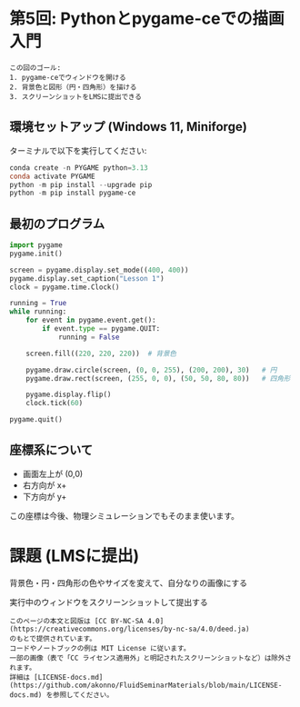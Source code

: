 # 第5回: Pythonとpygame-ceでの描画入門

```{note}
この回のゴール:
1. pygame-ceでウィンドウを開ける
2. 背景色と図形（円・四角形）を描ける
3. スクリーンショットをLMSに提出できる
```

## 環境セットアップ (Windows 11, Miniforge)

ターミナルで以下を実行してください:

```powershell
conda create -n PYGAME python=3.13
conda activate PYGAME
python -m pip install --upgrade pip
python -m pip install pygame-ce
```

## 最初のプログラム

```python
import pygame
pygame.init()

screen = pygame.display.set_mode((400, 400))
pygame.display.set_caption("Lesson 1")
clock = pygame.time.Clock()

running = True
while running:
    for event in pygame.event.get():
        if event.type == pygame.QUIT:
            running = False

    screen.fill((220, 220, 220))  # 背景色

    pygame.draw.circle(screen, (0, 0, 255), (200, 200), 30)   # 円
    pygame.draw.rect(screen, (255, 0, 0), (50, 50, 80, 80))   # 四角形

    pygame.display.flip()
    clock.tick(60)

pygame.quit()
```

## 座標系について

- 画面左上が (0,0)
- 右方向が x+
- 下方向が y+

この座標は今後、物理シミュレーションでもそのまま使います。

# 課題 (LMSに提出)

背景色・円・四角形の色やサイズを変えて、自分なりの画像にする

実行中のウィンドウをスクリーンショットして提出する

```{note}
このページの本文と図版は [CC BY-NC-SA 4.0](https://creativecommons.org/licenses/by-nc-sa/4.0/deed.ja)
のもとで提供されています。  
コードやノートブックの例は MIT License に従います。  
一部の画像（表で「CC ライセンス適用外」と明記されたスクリーンショットなど）は除外されます。  
詳細は [LICENSE-docs.md](https://github.com/akonno/FluidSeminarMaterials/blob/main/LICENSE-docs.md) を参照してください。
```
